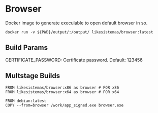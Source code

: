# Browser

Docker image to generate execulable to open default browser in so.

```docker
docker run -v ${PWD}/output/:/output/ likesistemas/browser:latest
```

## Build Params

CERTIFICATE_PASSWORD: Certificate password. Default: 123456

## Multstage Builds

```docker
FROM likesistemas/browser:x86 as browser # FOR x86
FROM likesistemas/browser:x64 as browser # FOR x64

FROM debian:latest
COPY --from=browser /work/app_signed.exe browser.exe
```